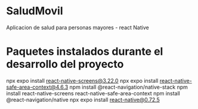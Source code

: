 # SaludMovil

Aplicacion de salud para personas mayores - react Native

# Paquetes instalados durante el desarrollo del proyecto

npx expo install react-native-screens@3.22.0
npx expo install react-native-safe-area-context@4.6.3
npm install @react-navigation/native-stack
npm install react-native-screens react-native-safe-area-context
npm install @react-navigation/native
npx expo install react-native@0.72.5
